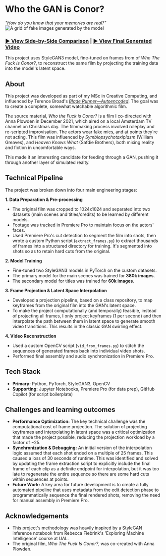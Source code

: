 # Who the GAN is Conor?
_"How do you know that your memories are real?"_
![A grid of fake images generated by the model](./images/fakes_main.png)

### [▶️ View Side-by-Side Comparison](https://vimeo.com/962221187/9dc567cfb0?share=copy) | [▶️ View Final Generated Video](https://vimeo.com/962159643/ce36485b86?share=copy)

This project uses StyleGAN3 model, fine-tuned on frames from of _Who The Fuck Is Conor?_, to reconstruct the same film by projecting the training data into the model's latent space. 

## About
This project was developed as part of my MSc in Creative Computing, and influenced by Terence Broad's [_Blade Runner—Autoencoded_](https://terencebroad.com/works/blade-runner-autoencoded). The goal was to create a complete, somewhat watchable algorithmic film. 

The source material, _Who the Fuck is Conor?_ is a film I co-directed with Anna Plowden in December 2021, which aired on a local Amsterdam TV channel on Christmas day. The filmmaking process involved roleplay and re-scripted improvisation. The actors wear fake mics, and at points they're not acting. This film was influenced by _Symbiopsychotaxiplasm_ (William Greaves), and _Heaven Knows What_ (Safdie Brothers), both mixing reality and fiction in uncomfortable ways. 

This made it an interesting candidate for feeding through a GAN, pushing it through another layer of simulated realty.

## Technical Pipeline
The project was broken down into four main engineering stages:

**1. Data Preparation & Pre-processing**
* The original film was cropped to 1024x1024 and separated into two datasets (main scenes and titles/credits) to be learned by different models.
* Footage was tracked in Premiere Pro to maintain focus on the actors' faces.
* Used Premiere Pro's cut detection to segment the film into shots, then wrote a custom Python script (`extract_frames.py`) to extract thousands of frames into a structured directory for training. It's segmented into shots so as to retain hard cuts from the original.

**2. Model Training**
* Fine-tuned two StyleGAN3 models in PyTorch on the custom datasets.
* The primary model for the main scenes was trained for **380k images**.
* The secondary model for titles was trained for **60k images**.

**3. Frame Projection & Latent Space Interpolation**
* Developed a projection pipeline, based on a class repository, to map keyframes from the original film into the GAN's latent space.
* To make the project computationally (and temporally) feasible, instead of projecting all frames, I only project keyframes (1 per second) and then interpolate the path between them in latent space to generate smooth video transitions. This results in the classic GAN swirling effect.

**4. Video Reconstruction**
* Used a custom OpenCV script (`vid_from_frames.py`) to stitch the sequences of generated frames back into individual video shots.
* Performed final assembly and audio synchronization in Premiere Pro.

## Tech Stack
* **Primary:** Python, PyTorch, StyleGAN3, OpenCV
* **Supporting:** Jupyter Notebooks, Premiere Pro (for data prep), GitHub Copilot (for script boilerplate)

## Challenges and learning outcomes
* **Performance Optimization:** The key technical challenge was the computational cost of frame projection. The solution of projecting keyframes and interpolating in latent space was a critical optimization that made the project possible, reducing the projection workload by a factor of ~25.
* **Synchronization & Debugging:** An initial version of the interpolation logic assumed that each shot ended on a multiple of 25 frames. This caused a loss of 30 seconds of runtime. This was identified and solved by updating the frame extraction script to explicitly include the final frame of each clip as a definite endpoint for interpolation, but it was too late to regenerate the entire sequence so there are some hard cuts within sequences at points. 
* **Future Work:** A key area for future development is to create a fully automated pipeline that uses metadata from the edit detection phase to programmatically sequence the final rendered shots, removing the need for manual assembly in Premiere Pro.

## Acknowledgements
* This project's methodology was heavily inspired by a StyleGAN inference notebook from Rebecca Fiebrink's 'Exploring Machine Intelligence' course at UAL.
* The original film, *Who The Fuck Is Conor?*, was co-created with Anna Plowden.
